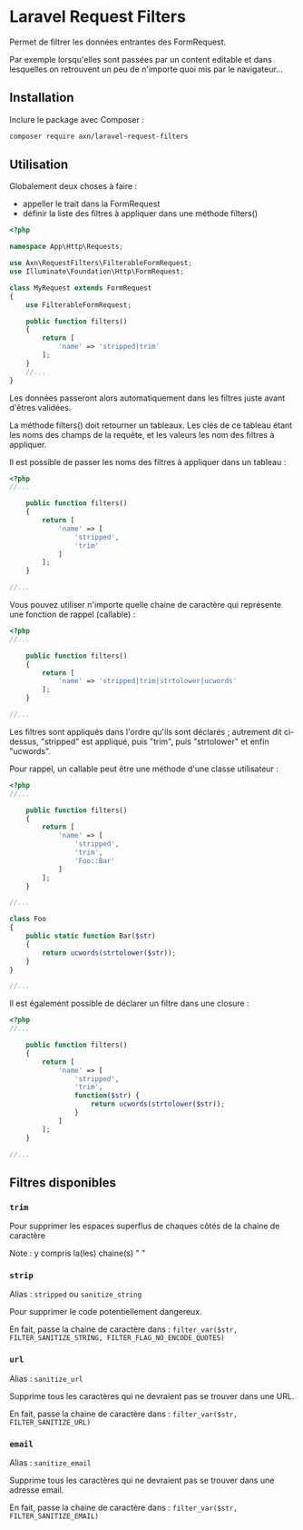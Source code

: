 Laravel Request Filters
=======================

Permet de filtrer les données entrantes des FormRequest.

Par exemple lorsqu'elles sont passées par un content editable et dans lesquelles on retrouvent un peu de n'importe quoi mis par le navigateur...


Installation
------------

Inclure le package avec Composer :

```sh
composer require axn/laravel-request-filters
```

Utilisation
-----------

Globalement deux choses à faire :

- appeller le trait dans la FormRequest
- définir la liste des filtres à appliquer dans une méthode filters()

```php
<?php

namespace App\Http\Requests;

use Axn\RequestFilters\FilterableFormRequest;
use Illuminate\Foundation\Http\FormRequest;

class MyRequest extends FormRequest
{
    use FilterableFormRequest;

    public function filters()
    {
        return [
            'name' => 'stripped|trim'
        ];
    }
    //...
}

```

Les données passeront alors automatiquement dans les filtres juste avant d'êtres validées.

La méthode filters() doit retourner un tableaux. Les clés de ce tableau étant les noms des champs de la requête,
et les valeurs les nom des filtres à appliquer.

Il est possible de passer les noms des filtres à appliquer dans un tableau :

```php
<?php
//...

    public function filters()
    {
        return [
            'name' => [
                'stripped',
                'trim'
            ]
        ];
    }

//...
```

Vous pouvez utiliser n'importe quelle chaine de caractère qui représente une fonction de rappel (callable) :

```php
<?php
//...

    public function filters()
    {
        return [
            'name' => 'stripped|trim|strtolower|ucwords'
        ];
    }

//...
```

Les filtres sont appliqués dans l'ordre qu'ils sont déclarés ; autrement dit ci-dessus, "stripped" est appliqué, puis "trim", puis "strtolower" et enfin "ucwords".

Pour rappel, un callable peut être une méthode d'une classe utilisateur :

```php
<?php
//...

    public function filters()
    {
        return [
            'name' => [
                'stripped',
                'trim',
                'Foo::Bar'
            ]
        ];
    }

//...

class Foo
{
    public static function Bar($str)
    {
        return ucwords(strtolower($str));
    }
}

//...

```

Il est également possible de déclarer un filtre dans une closure :

```php
<?php
//...

    public function filters()
    {
        return [
            'name' => [
                'stripped',
                'trim',
                function($str) {
                    return ucwords(strtolower($str));
                }
            ]
        ];
    }

//...
```

Filtres disponibles
-------------------

### `trim`

Pour supprimer les espaces superflus de chaques côtés de la chaine de caractère

Note : y compris la(les) chaine(s) "&nbsp;"

### `strip`

Alias : `stripped` ou `sanitize_string`

Pour supprimer le code potentiellement dangereux.

En fait, passe la chaine de caractère dans :
`filter_var($str, FILTER_SANITIZE_STRING, FILTER_FLAG_NO_ENCODE_QUOTES)`

### `url`

Alias : `sanitize_url`

Supprime tous les caractères qui ne devraient pas se trouver dans une URL.

En fait, passe la chaine de caractère dans :
`filter_var($str, FILTER_SANITIZE_URL)`

### `email`

Alias : `sanitize_email`

Supprime tous les caractères qui ne devraient pas se trouver dans une adresse email.

En fait, passe la chaine de caractère dans :
`filter_var($str, FILTER_SANITIZE_EMAIL)`
